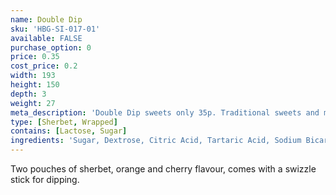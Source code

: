 ```yaml
---
name: Double Dip
sku: 'HBG-SI-017-01'
available: FALSE
purchase_option: 0
price: 0.35
cost_price: 0.2
width: 193
height: 150
depth: 3
weight: 27
meta_description: 'Double Dip sweets only 35p. Traditional sweets and more at Humbugs Confectionery Store. Specialists in satisfying your sweet tooth!'
type: [Sherbet, Wrapped]
contains: [Lactose, Sugar]
ingredients: 'Sugar, Dextrose, Citric Acid, Tartaric Acid, Sodium Bicarbonate, Cornflour, Modified Starch, Stearic Acid, Magnesium Carbonate, Magnesium Strearate, Flavourings, Beetroot Red, Curcumin, Lutein'
---
```

Two pouches of sherbet, orange and cherry flavour, comes with a swizzle stick for dipping.